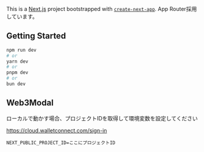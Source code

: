 This is a [Next.js](https://nextjs.org/) project bootstrapped with [`create-next-app`](https://github.com/vercel/next.js/tree/canary/packages/create-next-app).
App Router採用しています。

## Getting Started

```bash
npm run dev
# or
yarn dev
# or
pnpm dev
# or
bun dev
```

## Web3Modal

ローカルで動かす場合、プロジェクトIDを取得して環境変数を設定してください

https://cloud.walletconnect.com/sign-in

```.env
NEXT_PUBLIC_PROJECT_ID=ここにプロジェクトID
```

